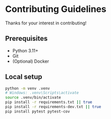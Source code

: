 # Contributing Guidelines

Thanks for your interest in contributing!

## Prerequisites
- Python 3.11+
- Git
- (Optional) Docker

## Local setup
```bash
python -m venv .venv
# Windows: .venv\Scripts\activate
source .venv/bin/activate
pip install -r requirements.txt || true
pip install -r requirements-dev.txt || true
pip install pytest pytest-cov
